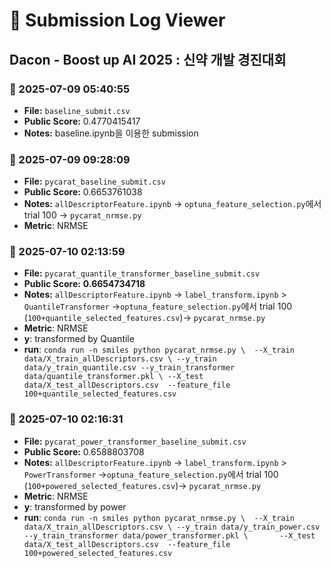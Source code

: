 # 🧾 Submission Log Viewer
## Dacon - Boost up AI 2025 : 신약 개발 경진대회

### 📅 2025-07-09 05:40:55
- **File:** `baseline_submit.csv`
- **Public Score:** 0.4770415417
- **Notes:** baseline.ipynb을 이용한 submission

### 📅 2025-07-09 09:28:09
- **File:** `pycarat_baseline_submit.csv`
- **Public Score:** 0.6653761038
- **Notes:** `allDescriptorFeature.ipynb` -> `optuna_feature_selection.py`에서 trial 100 -> `pycarat_nrmse.py` 
- **Metric**: NRMSE

### 📅 2025-07-10 02:13:59	
- **File:** `pycarat_quantile_transformer_baseline_submit.csv`
- **Public Score:** **0.6654734718**
- **Notes:** `allDescriptorFeature.ipynb` -> `label_transform.ipynb` > `QuantileTransformer` ->`optuna_feature_selection.py`에서 trial 100 (`100+quantile_selected_features.csv`)-> `pycarat_nrmse.py` 
- **Metric**: NRMSE
- **y**: transformed by Quantile
- **run**: ```conda run -n smiles python pycarat_nrmse.py \ 
    --X_train data/X_train_allDescriptors.csv \
    --y_train data/y_train_quantile.csv --y_train_transformer data/quantile_transformer.pkl \
    --X_test data/X_test_allDescriptors.csv  --feature_file 100+quantile_selected_features.csv ```


### 📅 2025-07-10 02:16:31	
- **File:** `pycarat_power_transformer_baseline_submit.csv`
- **Public Score:** 0.6588803708
- **Notes:** `allDescriptorFeature.ipynb` -> `label_transform.ipynb` > `PowerTransformer` ->`optuna_feature_selection.py`에서 trial 100 (`100+powered_selected_features.csv`)-> `pycarat_nrmse.py` 
- **Metric**: NRMSE
- **y**: transformed by power
- **run**: ```conda run -n smiles python pycarat_nrmse.py \ 
    --X_train data/X_train_allDescriptors.csv \
    --y_train data/y_train_power.csv --y_train_transformer data/power_transformer.pkl \      
    --X_test data/X_test_allDescriptors.csv  --feature_file 100+powered_selected_features.csv ```
